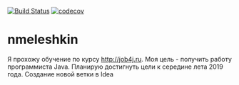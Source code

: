[![Build Status](https://travis-ci.org/Nikolamba/nmeleshkin.svg?branch=master)](https://travis-ci.org/Nikolamba/nmeleshkin)
[![codecov](https://codecov.io/gh/Nikolamba/nmeleshkin/branch/master/graph/badge.svg)](https://codecov.io/gh/Nikolamba/nmeleshkin)

# nmeleshkin
Я прохожу обучение по курсу http://job4j.ru. 
Моя цель - получить работу программиста Java.
Планирую достигнуть цели к середине лета 2019 года.
Создание новой ветки в Idea